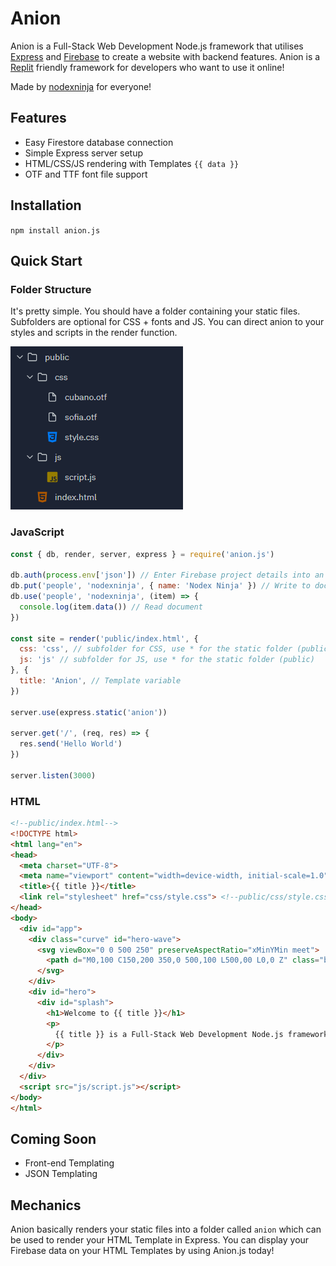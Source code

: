 # Anion
Anion is a Full-Stack Web Development Node.js framework that utilises [Express](https://github.com/expressjs) and [Firebase](https://firebase.google.com) to create a website with backend features. Anion is a [Replit](https://repl.it) friendly framework for developers who want to use it online!

Made by [nodexninja](https://github.com/nodexninja) for everyone!

## Features
- Easy Firestore database connection 
- Simple Express server setup 
- HTML/CSS/JS rendering with Templates `{{ data }}`
- OTF and TTF font file support

## Installation
`npm install anion.js`

## Quick Start

### Folder Structure
It's pretty simple. You should have a folder containing your static files. Subfolders are optional for CSS + fonts and JS. You can direct anion to your styles and scripts in the render function. 

![Image for Folder Structure](folder.png)

### JavaScript
```js
const { db, render, server, express } = require('anion.js')

db.auth(process.env['json']) // Enter Firebase project details into an env
db.put('people', 'nodexninja', { name: 'Nodex Ninja' }) // Write to document
db.use('people', 'nodexninja', (item) => {
  console.log(item.data()) // Read document
})

const site = render('public/index.html', {
  css: 'css', // subfolder for CSS, use * for the static folder (public)
  js: 'js' // subfolder for JS, use * for the static folder (public)
}, {
  title: 'Anion', // Template variable
})

server.use(express.static('anion'))

server.get('/', (req, res) => {
  res.send('Hello World')
})

server.listen(3000)
```

### HTML

```html
<!--public/index.html-->
<!DOCTYPE html>
<html lang="en">
<head>
  <meta charset="UTF-8">
  <meta name="viewport" content="width=device-width, initial-scale=1.0">
  <title>{{ title }}</title>
  <link rel="stylesheet" href="css/style.css"> <!--public/css/style.css-->
</head>
<body>
  <div id="app">
    <div class="curve" id="hero-wave">
      <svg viewBox="0 0 500 250" preserveAspectRatio="xMinYMin meet">
        <path d="M0,100 C150,200 350,0 500,100 L500,00 L0,0 Z" class="blue-wave"></path>
      </svg>
    </div>
    <div id="hero">
      <div id="splash">
        <h1>Welcome to {{ title }}</h1>
        <p>
          {{ title }} is a Full-Stack Web Development Node.js framework that utilises <a href="https://github.com/expressjs/express/">Express</a> and <a href="https://firebase.google.com/">Firebase</a> to create a website with backend features. {{ title }} is a <a href="https://repl.it">Replit</a> friendly framework for developers who want to use it online!
        </p>
      </div>
    </div>
  </div>
  <script src="js/script.js"></script>
</body>
</html>
```

## Coming Soon
- Front-end Templating
- JSON Templating


## Mechanics
Anion basically renders your static files into a folder called `anion` which can be used to render your HTML Template in Express. You can display your Firebase data on your HTML Templates by using Anion.js today!